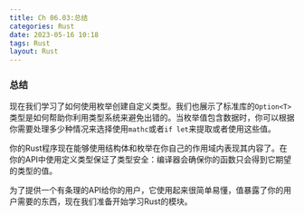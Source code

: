 ```yaml
---
title: Ch 06.03:总结
categories: Rust
date: 2023-05-16 10:18
tags: Rust
layout: Rust
---
```

### 总结

现在我们学习了如何使用枚举创建自定义类型。我们也展示了标准库的`Option<T>`类型是如何帮助你利用类型系统来避免出错的。当枚举值包含数据时，你可以根据你需要处理多少种情况来选择使用`mathc`或者`if let`来提取或者使用这些值。

你的Rust程序现在能够使用结构体和枚举在你自己的作用域内表现其内容了。在你的API中使用定义类型保证了类型安全：编译器会确保你的函数只会得到它期望的类型的值。

为了提供一个有条理的API给你的用户，它使用起来很简单易懂，值暴露了你的用户需要的东西，现在我们准备开始学习Rust的模块。

